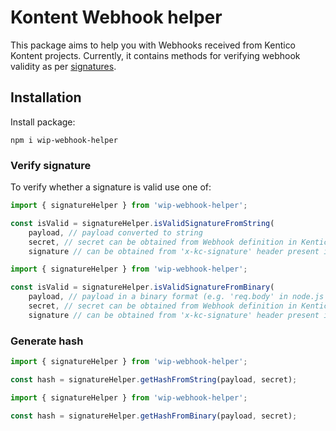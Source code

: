 

# Kontent Webhook helper


This package aims to help you with Webhooks received from Kentico Kontent projects. Currently, it contains methods for verifying webhook validity as per [signatures](https://docs.kontent.ai/reference/webhooks-reference#a-notification-signatures).

## Installation

Install package:

`npm i wip-webhook-helper`

### Verify signature

To verify whether a signature is valid use one of:

```typescript
import { signatureHelper } from 'wip-webhook-helper';

const isValid = signatureHelper.isValidSignatureFromString(
    payload, // payload converted to string 
    secret, // secret can be obtained from Webhook definition in Kentico Kontent project
    signature // can be obtained from 'x-kc-signature' header present in webhook request);
```

```typescript
import { signatureHelper } from 'wip-webhook-helper';

const isValid = signatureHelper.isValidSignatureFromBinary(
    payload, // payload in a binary format (e.g. 'req.body' in node.js HTTP POST request object)
    secret, // secret can be obtained from Webhook definition in Kentico Kontent project
    signature // can be obtained from 'x-kc-signature' header present in webhook request);
```

### Generate hash

```typescript
import { signatureHelper } from 'wip-webhook-helper';

const hash = signatureHelper.getHashFromString(payload, secret);
```

```typescript
import { signatureHelper } from 'wip-webhook-helper';

const hash = signatureHelper.getHashFromBinary(payload, secret);
```